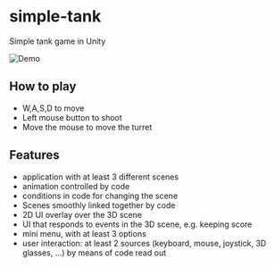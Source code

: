 # simple-tank
Simple tank game in Unity

![Demo](https://github.com/niekvleeuwen/simple-tanks/blob/master/Demo/demo.gif?raw=true)

## How to play
* W,A,S,D to move
* Left mouse button to shoot
* Move the mouse to move the turret

## Features
* application with at least 3 different scenes
* animation controlled by code
* conditions in code for changing the scene
* Scenes smoothly linked together by code
* 2D UI overlay over the 3D scene
* UI that responds to events in the 3D scene, e.g. keeping score
* mini menu, with at least 3 options
* user interaction: at least 2 sources (keyboard, mouse, joystick, 3D glasses, ...) by means of code read out
